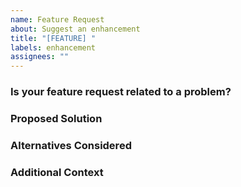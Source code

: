```yaml
---
name: Feature Request
about: Suggest an enhancement
title: "[FEATURE] "
labels: enhancement
assignees: ""
---
```


### Is your feature request related to a problem?
<!-- Example: "I'm always frustrated when..." -->

### Proposed Solution
<!-- Describe what you want to happen. -->

### Alternatives Considered
<!-- Describe any alternative solutions you've considered. -->

### Additional Context
<!-- Add screenshots, mockups, or links to similar features. -->